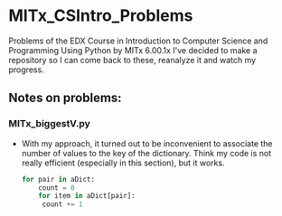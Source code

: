 # MITx_CSIntro_Problems

Problems of the EDX Course in Introduction to Computer Science and Programming Using Python by MITx 6.00.1x
I've decided to make a repository so I can come back to these, reanalyze it and watch my progress.

## Notes on problems:

### MITx_biggestV.py

- With my approach, it turned out to be inconvenient to associate the number of values to the key of the dictionary. Think my code is not really efficient (especially in this section), but it works.

  ```python
  for pair in aDict:
      count = 0
      for item in aDict[pair]:
       count += 1
  ```
